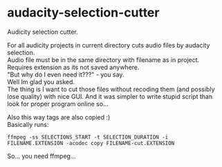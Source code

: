 # audacity-selection-cutter

Audicity selection cutter. 

For all audicity projects in current directory cuts audio files by audacity selection.   
Audio file must be in the same directory with filename as in project. Requires extension as its not saved anywhere.   
"But why do I even need it???" - you say.   
Well Im glad you asked.     
The thing is I want to cut those files without recoding them (and possibly lose quality) with nice GUI. And it was simpler to write stupid script than look for proper program online so...

Also this way tags are also copied :)   
Basically runs: 
```
ffmpeg -ss SELECTIONS_START -t SELECTION_DURATION -i FILENAME.EXTENSION -acodec copy FILENAME-cut.EXTENSION
```

So... you need ffmpeg...

